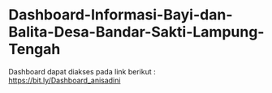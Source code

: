 # Dashboard-Informasi-Bayi-dan-Balita-Desa-Bandar-Sakti-Lampung-Tengah
Dashboard dapat diakses pada link berikut : https://bit.ly/Dashboard_anisadini
